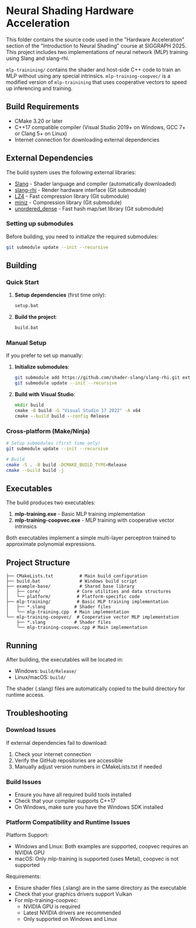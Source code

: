 # Neural Shading Hardware Acceleration

This folder contains the source code used in the "Hardware Acceleration" section of the "Introduction to Neural Shading" course at
SIGGRAPH 2025. This project includes two implementations of neural network (MLP) training using Slang and slang-rhi.

`mlp-trainining/` contains the shader and host-side C++ code to train an MLP without using any special intrinsics.
`mlp-training-coopvec/` is a modified version of `mlp-trainining` that uses cooperative vectors to speed up inferencing and training.

## Build Requirements

- CMake 3.20 or later
- C++17 compatible compiler (Visual Studio 2019+ on Windows, GCC 7+ or Clang 5+ on Linux)
- Internet connection for downloading external dependencies

## External Dependencies

The build system uses the following external libraries:
- [Slang](https://github.com/shader-slang/slang) - Shader language and compiler (automatically downloaded)
- [slang-rhi](https://github.com/shader-slang/slang-rhi) - Render hardware interface (Git submodule)
- [LZ4](https://github.com/lz4/lz4) - Fast compression library (Git submodule)
- [miniz](https://github.com/richgel999/miniz) - Compression library (Git submodule)
- [unordered_dense](https://github.com/martinus/unordered_dense) - Fast hash map/set library (Git submodule)

### Setting up submodules

Before building, you need to initialize the required submodules:

```bash
git submodule update --init --recursive
```

## Building

### Quick Start

1. **Setup dependencies** (first time only):
   ```cmd
   setup.bat
   ```

2. **Build the project**:
   ```cmd
   build.bat
   ```

### Manual Setup

If you prefer to set up manually:

1. **Initialize submodules**:
   ```bash
   git submodule add https://github.com/shader-slang/slang-rhi.git external/slang-rhi
   git submodule update --init --recursive
   ```

2. **Build with Visual Studio**:
   ```cmd
   mkdir build
   cmake -B build -G "Visual Studio 17 2022" -A x64
   cmake --build build --config Release
   ```

### Cross-platform (Make/Ninja)

```bash
# Setup submodules (first time only)
git submodule update --init --recursive

# Build
cmake -S . -B build -DCMAKE_BUILD_TYPE=Release
cmake --build build -j
```

## Executables

The build produces two executables:

1. **mlp-training.exe** - Basic MLP training implementation
2. **mlp-training-coopvec.exe** - MLP training with cooperative vector intrinsics

Both executables implement a simple multi-layer perceptron trained to approximate polynomial expressions.

## Project Structure

```
├── CMakeLists.txt          # Main build configuration
├── build.bat               # Windows build script
├── example-base/           # Shared base library
│   ├── core/              # Core utilities and data structures
│   └── platform/          # Platform-specific code
├── mlp-training/          # Basic MLP training implementation
│   ├── *.slang           # Shader files
│   └── mlp-training.cpp  # Main implementation
└── mlp-training-coopvec/  # Cooperative vector MLP implementation
    ├── *.slang           # Shader files
    └── mlp-training-coopvec.cpp # Main implementation
```

## Running

After building, the executables will be located in:
- Windows: `build/Release/`
- Linux/macOS: `build/`

The shader (.slang) files are automatically copied to the build directory for runtime access.

## Troubleshooting

### Download Issues
If external dependencies fail to download:
1. Check your internet connection
2. Verify the GitHub repositories are accessible
3. Manually adjust version numbers in CMakeLists.txt if needed

### Build Issues
- Ensure you have all required build tools installed
- Check that your compiler supports C++17
- On Windows, make sure you have the Windows SDK installed

### Platform Compatibility and Runtime Issues

Platform Support:
- Windows and Linux: Both examples are supported, coopvec requires an NVIDIA GPU
- macOS: Only mlp-training is supported (uses Metal), coopvec is not supported

Requirements:
- Ensure shader files (.slang) are in the same directory as the executable
- Check that your graphics drivers support Vulkan
- For mlp-training-coopvec:
  - NVIDIA GPU is required
  - Latest NVIDIA drivers are recommended
  - Only supported on Windows and Linux
